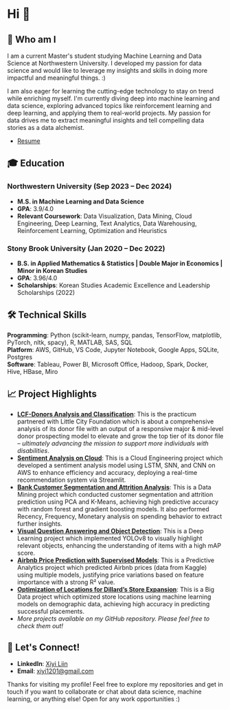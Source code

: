 # Hi 👋

## 🌱 Who am I
I am a current Master's student studying Machine Learning and Data Science at Northwestern University. I developed my passion for data science and would like to leverage my insights and skills in doing more impactful and meaningful things. :) 

I am also eager for learning the cutting-edge technology to stay on trend while enriching myself. I'm currently diving deep into machine learning and data science, exploring advanced topics like reinforcement learning and deep learning, and applying them to real-world projects. My passion for data drives me to extract meaningful insights and tell compelling data stories as a data alchemist.

- [Resume](https://drive.google.com/file/d/1Vo6UFJgwKWqmZwSLNXQZ6zbLOy1e44lN/view?usp=share_link)

## 🎓 Education

### Northwestern University (Sep 2023 – Dec 2024)
- **M.S. in Machine Learning and Data Science** 
- **GPA**: 3.9/4.0
- **Relevant Coursework**: Data Visualization, Data Mining, Cloud Engineering, Deep Learning, Text Analytics, Data Warehousing, Reinforcement Learning, Optimization and Heuristics

### Stony Brook University (Jan 2020 – Dec 2022)
- **B.S. in Applied Mathematics & Statistics | Double Major in Economics | Minor in Korean Studies** 
- **GPA**: 3.96/4.0
- **Scholarships**: Korean Studies Academic Excellence and Leadership Scholarships (2022)

## 🛠️ Technical Skills

**Programming**: Python (scikit-learn, numpy, pandas, TensorFlow, matplotlib, PyTorch, nltk, spacy), R, MATLAB, SAS, SQL  
**Platform**: AWS, GitHub, VS Code, Jupyter Notebook, Google Apps, SQLite, Postgres  
**Software**: Tableau, Power BI, Microsoft Office, Hadoop, Spark, Docker, Hive, HBase, Miro

## 📈 Project Highlights
- **[LCF-Donors Analysis and Classification](https://github.com/xiyi1201/LCF-Donors-Analysis-and-Classification)**: This is the practicum partnered with Little City Foundation which is about a comprehensive analysis of its donor file with an output of a responsive major & mid-level donor prospecting model to elevate and grow the top tier of its donor file – *ultimately advancing the mission to support more individuals with disabilities*.
- **[Sentiment Analysis on Cloud](https://github.com/xiyi1201/Sentiment-Analysis-on-Cloud)**: This is a Cloud Engineering project which developed a sentiment analysis model using LSTM, SNN, and CNN on AWS to enhance efficiency and accuracy, deploying a real-time recommendation system via Streamlit.
- **[Bank Customer Segmentation and Attrition Analysis](https://github.com/xiyi1201/Bank-Customer-Segmentation-and-Attrition-Analysis)**: This is a Data Mining project which conducted customer segmentation and attrition prediction using PCA and K-Means, achieving high predictive accuracy with random forest and gradient boosting models. It also performed Recency, Frequency, Monetary analysis on spending behavior to extract further insights.  
- **[Visual Question Answering and Object Detection](https://github.com/xiyi1201/Visual-Question-Answering-and-Object-Detection)**: This is a Deep Learning project which implemented YOLOv8 to visually highlight relevant objects, enhancing the understanding of items with a high mAP score.
- **[Airbnb Price Prediction with Supervised Models](https://github.com/xiyi1201/Airbnb-Price-Prediction-with-Supervised-Models)**: This is a Predictive Analytics project which predicted Airbnb prices (data from Kaggle) using multiple models, justifying price variations based on feature importance with a strong R² value.
- **[Optimization of Locations for Dillard’s Store Expansion](https://github.com/xiyi1201/Optimization-of-Locations-for-Dillards-Store-Expansion)**: This is a Big Data project which optimized store locations using machine learning models on demographic data, achieving high accuracy in predicting successful placements.
- *More projects available on my GitHub repository. Please feel free to check them out!*

## 💬 Let's Connect!
- **LinkedIn**: [Xiyi Liin](http://www.linkedin.com/in/xiyi-lin)
- **Email**: xiyi1201@gmail.com

Thanks for visiting my profile! Feel free to explore my repositories and get in touch if you want to collaborate or chat about data science, machine learning, or anything else! Open for any work opportunities :)

